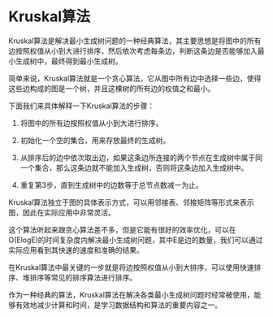 # Kruskal算法
Kruskal算法是解决最小生成树问题的一种经典算法，其主要思想是将图中的所有边按照权值从小到大进行排序，然后依次考虑每条边，判断这条边是否能够加入最小生成树中，最终得到最小生成树。

简单来说，Kruskal算法就是一个贪心算法，它从图中所有边中选择一些边，使得这些边构成的图是一个树，并且这棵树的所有边的权值之和最小。

下面我们来具体解释一下Kruskal算法的步骤：

1. 将图中的所有边按照权值从小到大进行排序。

2. 初始化一个空的集合，用来存放最终的生成树。

3. 从排序后的边中依次取出边，如果这条边所连接的两个节点在生成树中属于同一个集合，那么这条边就不能加入生成树，否则将这条边加入生成树中。

4. 重复第3步，直到生成树中的边数等于总节点数减一为止。

Kruskal算法独立于图的具体表示方式，可以用邻接表、邻接矩阵等形式来表示图，因此在实际应用中非常灵活。

这个算法听起来跟贪心算法差不多，但是它能有很好的效率优化，可以在O(ElogE)的时间复杂度内解决最小生成树问题，其中E是边的数量，我们可以通过实际应用看到其快速的速度和准确的结果。

在Kruskal算法中最关键的一步就是将边按照权值从小到大排序，可以使用快速排序、堆排序等常见的排序算法进行排序。

作为一种经典的算法，Kruskal算法在解决各类最小生成树问题时经常被使用，能够有效地减少计算和时间，是学习数据结构和算法的重要内容之一。
